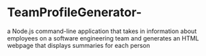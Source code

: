 # TeamProfileGenerator-
a Node.js command-line application that takes in information about employees on a software engineering team and generates an HTML webpage that displays summaries for each person
